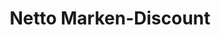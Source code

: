 ---
title: "Netto Marken-Discount"
url: /gelsenkirchen/netto-marken-discount-bahnhofstrasse/
shop: Supermarkt
---
